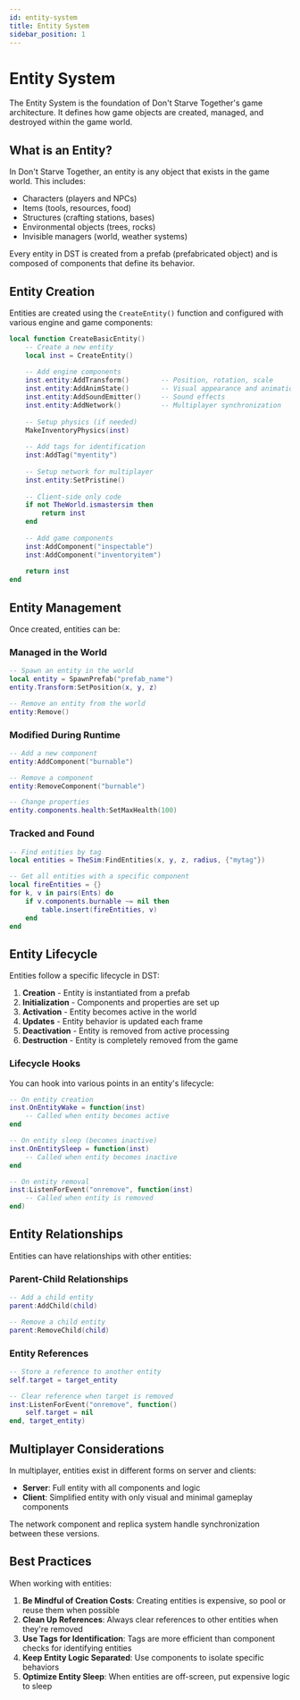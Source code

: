 ```yaml
---
id: entity-system
title: Entity System
sidebar_position: 1
---
```


# Entity System

The Entity System is the foundation of Don't Starve Together's game architecture. It defines how game objects are created, managed, and destroyed within the game world.

## What is an Entity?

In Don't Starve Together, an entity is any object that exists in the game world. This includes:

- Characters (players and NPCs)
- Items (tools, resources, food)
- Structures (crafting stations, bases)
- Environmental objects (trees, rocks)
- Invisible managers (world, weather systems)

Every entity in DST is created from a prefab (prefabricated object) and is composed of components that define its behavior.

## Entity Creation

Entities are created using the `CreateEntity()` function and configured with various engine and game components:

```lua
local function CreateBasicEntity()
    -- Create a new entity
    local inst = CreateEntity()
    
    -- Add engine components
    inst.entity:AddTransform()        -- Position, rotation, scale
    inst.entity:AddAnimState()        -- Visual appearance and animation
    inst.entity:AddSoundEmitter()     -- Sound effects
    inst.entity:AddNetwork()          -- Multiplayer synchronization
    
    -- Setup physics (if needed)
    MakeInventoryPhysics(inst)
    
    -- Add tags for identification
    inst:AddTag("myentity")
    
    -- Setup network for multiplayer
    inst.entity:SetPristine()
    
    -- Client-side only code
    if not TheWorld.ismastersim then
        return inst
    end
    
    -- Add game components
    inst:AddComponent("inspectable")
    inst:AddComponent("inventoryitem")
    
    return inst
end
```

## Entity Management

Once created, entities can be:

### Managed in the World

```lua
-- Spawn an entity in the world
local entity = SpawnPrefab("prefab_name")
entity.Transform:SetPosition(x, y, z)

-- Remove an entity from the world
entity:Remove()
```

### Modified During Runtime

```lua
-- Add a new component
entity:AddComponent("burnable")

-- Remove a component
entity:RemoveComponent("burnable")

-- Change properties
entity.components.health:SetMaxHealth(100)
```

### Tracked and Found

```lua
-- Find entities by tag
local entities = TheSim:FindEntities(x, y, z, radius, {"mytag"})

-- Get all entities with a specific component
local fireEntities = {}
for k, v in pairs(Ents) do
    if v.components.burnable ~= nil then
        table.insert(fireEntities, v)
    end
end
```

## Entity Lifecycle

Entities follow a specific lifecycle in DST:

1. **Creation** - Entity is instantiated from a prefab
2. **Initialization** - Components and properties are set up
3. **Activation** - Entity becomes active in the world
4. **Updates** - Entity behavior is updated each frame
5. **Deactivation** - Entity is removed from active processing
6. **Destruction** - Entity is completely removed from the game

### Lifecycle Hooks

You can hook into various points in an entity's lifecycle:

```lua
-- On entity creation
inst.OnEntityWake = function(inst)
    -- Called when entity becomes active
end

-- On entity sleep (becomes inactive)
inst.OnEntitySleep = function(inst)
    -- Called when entity becomes inactive
end

-- On entity removal
inst:ListenForEvent("onremove", function(inst)
    -- Called when entity is removed
end)
```

## Entity Relationships

Entities can have relationships with other entities:

### Parent-Child Relationships

```lua
-- Add a child entity
parent:AddChild(child)

-- Remove a child entity
parent:RemoveChild(child)
```

### Entity References

```lua
-- Store a reference to another entity
self.target = target_entity

-- Clear reference when target is removed
inst:ListenForEvent("onremove", function()
    self.target = nil
end, target_entity)
```

## Multiplayer Considerations

In multiplayer, entities exist in different forms on server and clients:

- **Server**: Full entity with all components and logic
- **Client**: Simplified entity with only visual and minimal gameplay components

The network component and replica system handle synchronization between these versions.

## Best Practices

When working with entities:

1. **Be Mindful of Creation Costs**: Creating entities is expensive, so pool or reuse them when possible
2. **Clean Up References**: Always clear references to other entities when they're removed
3. **Use Tags for Identification**: Tags are more efficient than component checks for identifying entities
4. **Keep Entity Logic Separated**: Use components to isolate specific behaviors
5. **Optimize Entity Sleep**: When entities are off-screen, put expensive logic to sleep 